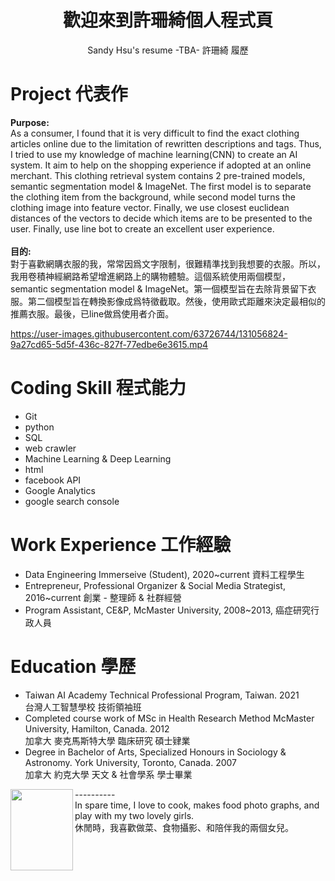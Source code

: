 <center> <h1>歡迎來到許珊綺個人程式頁</h1> </center>
<center> Sandy Hsu's resume -TBA- 許珊綺 履歷</center>



# Project 代表作
**Purpose:**</br>
As a consumer, I found that it is very difficult to find the exact clothing articles online due to the limitation of rewritten descriptions and tags. Thus, I tried to use my knowledge of machine learning(CNN) to create an AI system. It aim to help on the shopping experience if adopted at an online merchant. This clothing retrieval system contains 2 pre-trained models, semantic segmentation model & ImageNet. The first model is to separate the clothing item from the background, while second model turns the clothing image into feature vector. Finally, we use closest euclidean distances of the vectors to decide which items are to be presented to the user. Finally, use line bot to create an excellent user experience.</br>
</br>
**目的:**</br>
對于喜歡網購衣服的我，常常因爲文字限制，很難精準找到我想要的衣服。所以，我用卷積神經網路希望增進網路上的購物體驗。這個系統使用兩個模型，semantic segmentation model & ImageNet。第一個模型旨在去除背景留下衣服。第二個模型旨在轉換影像成爲特徵截取。然後，使用歐式距離來決定最相似的推薦衣服。最後，已line做爲使用者介面。</br>

https://user-images.githubusercontent.com/63726744/131056824-9a27cd65-5d5f-436c-827f-77edbe6e3615.mp4


# Coding Skill 程式能力
- Git
- python
- SQL
- web crawler
- Machine Learning & Deep Learning
- html
- facebook API
- Google Analytics
- google search console

# Work Experience 工作經驗
- Data Engineering Immerseive (Student), 2020~current 資料工程學生
- Entrepreneur, Professional Organizer & Social Media Strategist, 2016~current 創業 - 整理師 & 社群經營
- Program Assistant, CE&P, McMaster University, 2008~2013, 癌症研究行政人員

# Education 學歷
- Taiwan AI Academy Technical Professional Program, Taiwan. 2021 </br>
台灣人工智慧學校 技術領袖班
- Completed course work of MSc in Health Research Method McMaster University, Hamilton, Canada. 2012 </br>
加拿大 麥克馬斯特大學 臨床研究 碩士肄業
- Degree in Bachelor of Arts, Specialized Honours in Sociology & Astronomy. York University, Toronto, Canada. 2007 </br>
加拿大 約克大學 天文 & 社會學系 學士畢業 

<img img align="left" src="https://user-images.githubusercontent.com/63726744/131054316-d8c43f1c-dc69-4d8e-b5e6-cfb803d81a62.jpg" width="100" height="130">
----------</br> 
In spare time, I love to cook, makes food photo graphs, and play with my two lovely girls.</br>
休閒時，我喜歡做菜、食物攝影、和陪伴我的兩個女兒。
